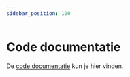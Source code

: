 ```yaml
---
sidebar_position: 100
---
```


# Code documentatie

De [code documentatie](https://corderius-college-amersfoort.github.io/play/play.html) kun je hier vinden.

